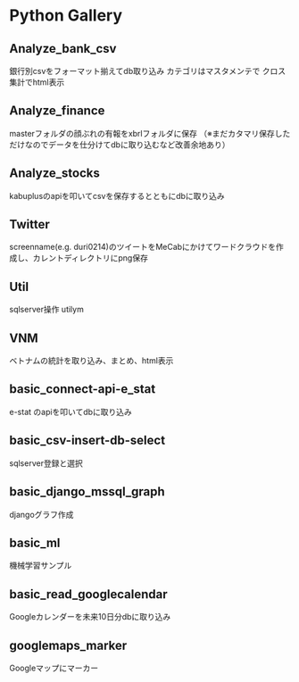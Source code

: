 # Python Gallery

## Analyze_bank_csv

銀行別csvをフォーマット揃えてdb取り込み
カテゴリはマスタメンテで
クロス集計でhtml表示

## Analyze_finance

masterフォルダの顔ぶれの有報をxbrlフォルダに保存
（※まだカタマリ保存しただけなのでデータを仕分けてdbに取り込むなど改善余地あり）

## Analyze_stocks

kabuplusのapiを叩いてcsvを保存するとともにdbに取り込み

## Twitter

screenname(e.g. duri0214)のツイートをMeCabにかけてワードクラウドを作成し、カレントディレクトリにpng保存

## Util

sqlserver操作
utilym

## VNM

ベトナムの統計を取り込み、まとめ、html表示

## basic_connect-api-e_stat

e-stat のapiを叩いてdbに取り込み

## basic_csv-insert-db-select

sqlserver登録と選択

## basic_django_mssql_graph

djangoグラフ作成

## basic_ml

機械学習サンプル

## basic_read_googlecalendar

Googleカレンダーを未来10日分dbに取り込み

## googlemaps_marker

Googleマップにマーカー
